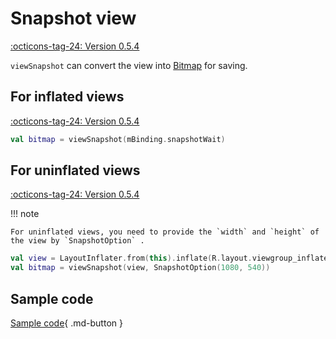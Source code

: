 # Snapshot view

[:octicons-tag-24: Version 0.5.4](https://ave.entropy2020.cn/version/VastTools/#054)

`viewSnapshot` can convert the view into [Bitmap](https://developer.android.com/reference/android/graphics/Bitmap) for saving.

## For inflated views

[:octicons-tag-24: Version 0.5.4](https://ave.entropy2020.cn/version/VastTools/#054)

```kotlin
val bitmap = viewSnapshot(mBinding.snapshotWait)
```

## For uninflated views

[:octicons-tag-24: Version 0.5.4](https://ave.entropy2020.cn/version/VastTools/#054)

!!! note

    For uninflated views, you need to provide the `width` and `height` of the view by `SnapshotOption` .

```kotlin
val view = LayoutInflater.from(this).inflate(R.layout.viewgroup_inflate, null, false)
val bitmap = viewSnapshot(view, SnapshotOption(1080, 540))
```

## Sample code

[Sample code](https://github.com/SakurajimaMaii/Android-Vast-Extension/blob/develop/app/src/main/java/com/ave/vastgui/app/activity/view/extension/ViewSnapActivity.kt){ .md-button }
